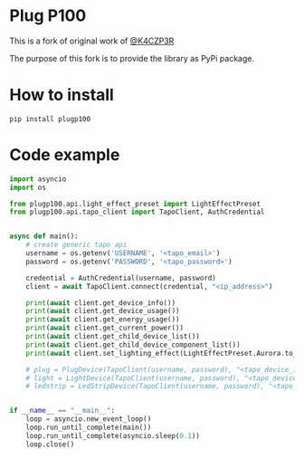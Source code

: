 # Plug P100
This is a fork of original work of [@K4CZP3R](https://github.com/K4CZP3R/tapo-p100-python)

The purpose of this fork is to provide the library as PyPi package. 

# How to install
```pip install plugp100```

# Code example

```python
import asyncio
import os

from plugp100.api.light_effect_preset import LightEffectPreset
from plugp100.api.tapo_client import TapoClient, AuthCredential


async def main():
    # create generic tapo api
    username = os.getenv('USERNAME', '<tapo_email>')
    password = os.getenv('PASSWORD', '<tapo_password>')

    credential = AuthCredential(username, password)
    client = await TapoClient.connect(credential, "<ip_address>")

    print(await client.get_device_info())
    print(await client.get_device_usage())
    print(await client.get_energy_usage())
    print(await client.get_current_power())
    print(await client.get_child_device_list())
    print(await client.get_child_device_component_list())
    print(await client.set_lighting_effect(LightEffectPreset.Aurora.to_effect()))

    # plug = PlugDevice(TapoClient(username, password), "<tapo_device_ip>")
    # light = LightDevice(TapoClient(username, password), "<tapo_device_ip>")
    # ledstrip = LedStripDevice(TapoClient(username, password), "<tapo_device_ip>")


if __name__ == "__main__":
    loop = asyncio.new_event_loop()
    loop.run_until_complete(main())
    loop.run_until_complete(asyncio.sleep(0.1))
    loop.close()
```

